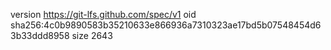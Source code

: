 version https://git-lfs.github.com/spec/v1
oid sha256:4c0b9890583b35210633e866936a7310323ae17bd5b07548454d63b33ddd8958
size 2643
